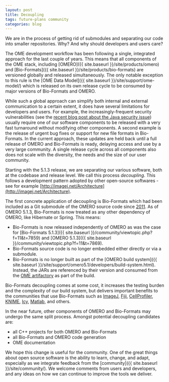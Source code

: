 ```yaml
---
layout: post
title: Decoupling
tags: future-plans community
categories: blog
---
```


We are in the process of getting rid of submodules and separating our code into
smaller repositories. Why? And why should developers and users care?

The OME development workflow has been following a single, integrated approach
for the last couple of years. This means that all components of the OME stack,
including
[OMERO]({{ site.baseurl }}/site/products/omero) and
[Bio-Formats]({{ site.baseurl }}/site/products/bio-formats)
are versioned globally and released simultaneously. The only notable exception
to this rule is the
[OME Data Model]({{ site.baseurl }}/site/support/ome-model/)
which is released on its own release cycle to be consumed by major versions of
Bio-Formats and OMERO.

While such a global approach can simplify both internal and external
communication to a certain extent, it does have several limitations for
developers and users. For example, the increasingly-frequent  security
vulnerabilities (see the [recent blog post about the Java security issue](http://blog.openmicroscopy.org/tech-issues/2015/07/21/java-issue/))
usually require one of our software components to be released with a very fast
turnaround without modifying other components. A second example is the release
of urgent bug fixes or support for new file formats in Bio-Formats. In the
current approach, these updates are held back until a full release of OMERO
and Bio-Formats is ready, delaying access and use by a very large community.
A single release cycle across all components also does not scale with the
diversity, the needs and the size of our user community.

Starting with the 5.1.3 release, we are separating our various software, both
at the codebase and release level. We call this process *decoupling*.  This
follows a development pattern adopted by other open-source softwares - see for
example [http://imagej.net/Architecture](http://imagej.net/Architecture).

The first concrete application of decoupling is Bio-Formats which had been
included as a Git submodule of the OMERO source code since 
[2011](https://github.com/openmicroscopy/openmicroscopy/commit/1d12ad1f44fc042edc22093741a57d38e1074724).
As of OMERO 5.1.3, Bio-Formats is now treated as any other dependency of 
OMERO, like Hibernate or Spring. This means:

- Bio-Formats is now released independently of OMERO as was the case for [Bio-Formats 5.1.3]({{ site.baseurl }}/community/viewtopic.php?f=11&t=7859) and [OMERO 5.1.3]({{ site.baseurl }}/community/viewtopic.php?f=11&t=7869).
- Bio-Formats source code is no longer embedded either directly or via a submodule.
- Bio-Formats is no longer built as part of the
  [OMERO build system]({{ site.baseurl }}/site/support/omero5.1/developers/build-system.html).
  Instead, the JARs are referenced by their version and consumed from the
  [OME artifactory](http://artifacts.openmicroscopy.org/) as part of the build.

Bio-Formats decoupling comes at some cost, it increases the testing burden
and the complexity of our build system, but delivers important benefits to the
communities that use Bio-Formats such as [ImageJ](http://imagej.nih.gov/ij/),
[Fiji](http://fiji.sc/Fiji), [CellProfiler](http://www.cellprofiler.org/),
[KNIME](https://www.knime.org/), [Icy](http://icy.bioimageanalysis.org/),
[Matlab](http://www.mathworks.com/products/matlab/), and others.

In the near future, other components of OMERO and Bio-Formats may undergo the
same split process. Amongst potential decoupling candidates are:

- all C++ projects for both OMERO and Bio-Formats
- all Bio-Formats and OMERO code generation
- OME documentation

We hope this change is useful for the community. One of the great things about
open source software is the ability to learn, change, and adapt, especially as
we integrate feedback from the
[community]({{ site.baseurl }}/site/community/). We welcome
comments from users and developers, and any ideas on how we can continue to
improve the tools we deliver.
